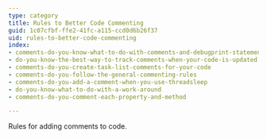 ```yaml
---
type: category
title: Rules to Better Code Commenting
guid: 1c07cfbf-ffe2-41fc-a115-ccd0d6b26f37
uid: rules-to-better-code-commenting
index:
- comments-do-you-know-what-to-do-with-comments-and-debugprint-statements
- do-you-know-the-best-way-to-track-comments-when-your-code-is-updated
- comments-do-you-create-task-list-comments-for-your-code
- comments-do-you-follow-the-general-commenting-rules
- comments-do-you-add-a-comment-when-you-use-threadsleep
- do-you-know-what-to-do-with-a-work-around
- comments-do-you-comment-each-property-and-method

---
```

<p>​​​Rules for adding comments to code.​<br></p>


